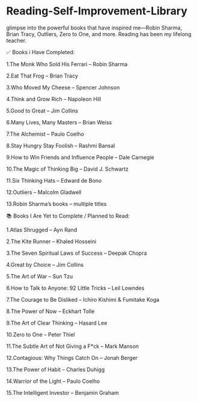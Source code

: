# Reading-Self-Improvement-Library
 glimpse into the powerful books that have inspired me—Robin Sharma, Brian Tracy, Outliers, Zero to One, and more. Reading has been my lifelong teacher.

 ✅ Books i Have Completed:
 
1.The Monk Who Sold His Ferrari – Robin Sharma

2.Eat That Frog – Brian Tracy

3.Who Moved My Cheese – Spencer Johnson

4.Think and Grow Rich – Napoleon Hill

5.Good to Great – Jim Collins

6.Many Lives, Many Masters – Brian Weiss

7.The Alchemist – Paulo Coelho

8.Stay Hungry Stay Foolish – Rashmi Bansal

9.How to Win Friends and Influence People – Dale Carnegie

10.The Magic of Thinking Big – David J. Schwartz

11.Six Thinking Hats – Edward de Bono

12.Outliers – Malcolm Gladwell

13.Robin Sharma’s books – multiple titles 

📚 Books I Are Yet to Complete / Planned to Read:

1.Atlas Shrugged – Ayn Rand

2.The Kite Runner – Khaled Hosseini

3.The Seven Spiritual Laws of Success – Deepak Chopra

4.Great by Choice – Jim Collins

5.The Art of War – Sun Tzu

6.How to Talk to Anyone: 92 Little Tricks – Leil Lowndes

7.The Courage to Be Disliked – Ichiro Kishimi & Fumitake Koga

8.The Power of Now – Eckhart Tolle

9.The Art of Clear Thinking – Hasard Lee

10.Zero to One – Peter Thiel

11.The Subtle Art of Not Giving a F*ck – Mark Manson

12.Contagious: Why Things Catch On – Jonah Berger

13.The Power of Habit – Charles Duhigg

14.Warrior of the Light – Paulo Coelho

15.The Intelligent Investor – Benjamin Graham
